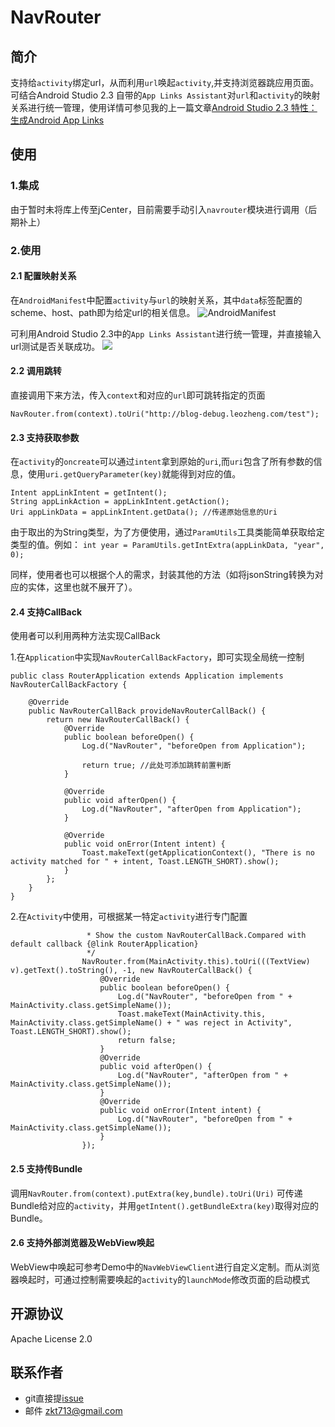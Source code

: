 # NavRouter

## 简介
支持给`activity`绑定url，从而利用`url`唤起`activity`,并支持浏览器跳应用页面。可结合Android Studio 2.3 自带的`App Links Assistant`对`url`和`activity`的映射关系进行统一管理，使用详情可参见我的上一篇文章[Android Studio 2.3 特性：生成Android App Links](http://blog.leomobile.top/2017/03/20/Android%20Studio%202.3%20%E7%89%B9%E6%80%A7%EF%BC%9A%E7%94%9F%E6%88%90Android%20App%20Links/)

## 使用
### 1.集成
由于暂时未将库上传至jCenter，目前需要手动引入`navrouter`模块进行调用（后期补上）
### 2.使用
#### 2.1 配置映射关系
在`AndroidManifest`中配置`activity`与`url`的映射关系，其中`data`标签配置的scheme、host、path即为给定url的相关信息。
![AndroidManifest](http://upload-images.jianshu.io/upload_images/1894569-9c45a76ffb1e63c8.png?imageMogr2/auto-orient/strip%7CimageView2/2/w/1240)

可利用Android Studio 2.3中的`App Links Assistant`进行统一管理，并直接输入url测试是否关联成功。
![](http://upload-images.jianshu.io/upload_images/1894569-8a85a544c4f72d42.png?imageMogr2/auto-orient/strip%7CimageView2/2/w/1240)

#### 2.2 调用跳转
直接调用下来方法，传入`context`和对应的`url`即可跳转指定的页面

```
NavRouter.from(context).toUri("http://blog-debug.leozheng.com/test");
```
#### 2.3 支持获取参数
在`activity`的`oncreate`可以通过`intent`拿到原始的`uri`,而`uri`包含了所有参数的信息，使用`uri.getQueryParameter(key)`就能得到对应的值。

```
Intent appLinkIntent = getIntent();
String appLinkAction = appLinkIntent.getAction();
Uri appLinkData = appLinkIntent.getData(); //传递原始信息的Uri
```
由于取出的为String类型，为了方便使用，通过`ParamUtils`工具类能简单获取给定类型的值。例如：
```int year = ParamUtils.getIntExtra(appLinkData, "year", 0);```

同样，使用者也可以根据个人的需求，封装其他的方法（如将jsonString转换为对应的实体，这里也就不展开了）。
#### 2.4 支持CallBack
使用者可以利用两种方法实现CallBack

1.在`Application`中实现`NavRouterCallBackFactory`，即可实现全局统一控制

```
public class RouterApplication extends Application implements NavRouterCallBackFactory {

    @Override
    public NavRouterCallBack provideNavRouterCallBack() {
        return new NavRouterCallBack() {
            @Override
            public boolean beforeOpen() {
                Log.d("NavRouter", "beforeOpen from Application");

                return true; //此处可添加跳转前置判断
            }

            @Override
            public void afterOpen() {
                Log.d("NavRouter", "afterOpen from Application");
            }

            @Override
            public void onError(Intent intent) {
                Toast.makeText(getApplicationContext(), "There is no activity matched for " + intent, Toast.LENGTH_SHORT).show();
            }
        };
    }
}
```

2.在`Activity`中使用，可根据某一特定`activity`进行专门配置

```          /**
                 * Show the custom NavRouterCallBack.Compared with default callback {@link RouterApplication}
                 */
                NavRouter.from(MainActivity.this).toUri(((TextView) v).getText().toString(), -1, new NavRouterCallBack() {
                    @Override
                    public boolean beforeOpen() {
                        Log.d("NavRouter", "beforeOpen from " + MainActivity.class.getSimpleName());
                        Toast.makeText(MainActivity.this, MainActivity.class.getSimpleName() + " was reject in Activity", Toast.LENGTH_SHORT).show();
                        return false;
                    }
                    @Override
                    public void afterOpen() {
                        Log.d("NavRouter", "afterOpen from " + MainActivity.class.getSimpleName());
                    }
                    @Override
                    public void onError(Intent intent) {
                        Log.d("NavRouter", "beforeOpen from " + MainActivity.class.getSimpleName());
                    }
                });
```

#### 2.5 支持传Bundle
调用`NavRouter.from(context).putExtra(key,bundle).toUri(Uri)` 可传递Bundle给对应的`activity`，并用`getIntent().getBundleExtra(key)`取得对应的Bundle。

#### 2.6 支持外部浏览器及WebView唤起
WebView中唤起可参考Demo中的`NavWebViewClient`进行自定义定制。而从浏览器唤起时，可通过控制需要唤起的`activity`的`launchMode`修改页面的启动模式



## 开源协议
Apache License 2.0

## 联系作者
- git直接提[issue](https://github.com/zktufo/NavRouter)
- 邮件 zkt713@gmail.com


